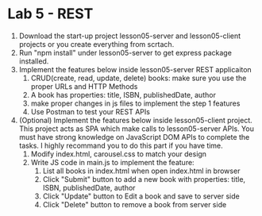 # Lab 5 - REST
1. Download the start-up project lesson05-server and lesson05-client projects
    or you create everything from scrtach.
2. Run "npm install" under lesson05-server to get express package installed.
3. Implement the features below inside lesson05-server REST applicaiton
    1. CRUD(create, read, update, delete) books: make sure you use the proper URLs and HTTP Methods 
    2. A book has properties: title, ISBN, publishedDate, author
    3. make proper changes in js files to implement the step 1 features
    4. Use Postman to test your REST APIs
4. (Optional) Implement the features below inside lesson05-client project. This project acts as SPA which make calls to lesson05-server APIs. You must have strong knowledge on JavaScript DOM APIs to complete the tasks. I highly recommand you to do this part if you have time.
    1. Modify index.html, carousel.css to match your design
    2. Write JS code in main.js to implement the feature:
        1. List all books in index.html when open index.html in browser
        2. Click "Submit" button to add a new book with properties: title, ISBN, publishedDate, author
        3. Click "Update" button to Edit a book and save to server side
        4. Click "Delete" button to remove a book from server side
